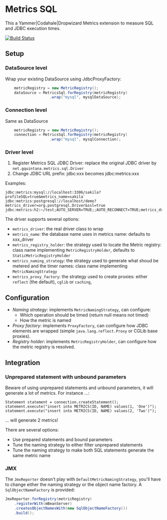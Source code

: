 # Metrics SQL

This a Yammer|Codahale|Dropwizard Metrics extension to measure SQL and JDBC execution times.

[![Build Status](https://travis-ci.org/gquintana/metrics-sql.svg)](https://travis-ci.org/gquintana/metrics-sql)

## Setup

### DataSource level

Wrap your existing DataSource using JdbcProxyFactory:

```java
    metricRegistry = new MetricRegistry();
    dataSource = MetricsSql.forRegistry(metricRegistry)
                    .wrap("mysql", mysqlDataSource);
```

### Connection level

Same as DataSource

```java
    metricRegistry = new MetricRegistry();
    connection = MetricsSql.forRegistry(metricRegistry)
                    .wrap("mysql", mysqlConnection);
```

### Driver level

1. Register Metrics SQL JDBC Driver: replace the original JDBC driver by `net.gquintana.metrics.sql.Driver`
2. Change JDBC URL prefix: jdbc:xxx becomes jdbc:metrics:xxx

Examples:

```
jdbc:metrics:mysql://localhost:3306/sakila?profileSQL=true&metrics_name=sakila`
jdbc:metrics:postgresql://localhost/demo?metrics_driver=org.postgresql.Driver&ssl=true
jdbc:metrics:h2:~/test;AUTO_SERVER=TRUE;;AUTO_RECONNECT=TRUE;metrics_driver=org.h2.Driver;metrics_proxy_factory=caching
```

The driver supports several options:

* `metrics_driver`: the real driver class to wrap
* `metrics_name`: the database name uses in metrics name: defaults to xxx_driver
* `metrics_registry_holder`: the strategy used to locate the Metric registry: class name implementing `MetricRegistryHolder`, defaults to `StaticMetricRegistryHolder`
* `metrics_naming_strategy`: the strategy used to generate what shoud be metered and the timer names: class name implementing `MetricNamingStrategy`
* `metrics_proxy_factory`: the strategy used to create proxies: either `reflect` (the default), `cglib` or `caching`, 

## Configuration

* *Naming strategy*:  implements `MetricNamingStrategy`, can configure:
    * Which operation should be timed (return null means not timed)
    * How the metric is named
* *Proxy factory*: implements `ProxyFactory`, can configure how JDBC elements are wrapped (simple `java.lang.reflect.Proxy` or CGLib base proxies).
* *Registry holder*: implements `MetricRegistryHolder`, can configure how the metric registry is resolved.

## Integration

### Unprepared statement with unbound parameters

Beware of using unprepared statements and unbound parameters, it will generate a lot of metrics. For instance ...:

```
Statement statement = connection.createStatement();
statement.execute("insert into METRICS(ID, NAME) values(1, 'One')");
statement.execute("insert into METRICS(ID, NAME) values(2, 'Two')");
```
... will generate 2 metrics!

There are several options:
* Use prepared statements and bound parameters
* Tune the naming strategy to either filter unprepared statements
* Tune the naming strategy to make both SQL statements generate the same metric name

### JMX

The `JmxReporter` doesn't play with `DefaultMetricNamingStrategy`, you'll have to change either the naming strategy or the object name factory. A `SqlObjectNameFactory` is provided:

```java
JmxReporter.forRegistry(metricRegistry)
    .registerWith(mBeanServer)
    .createsObjectNamesWith(new SqlObjectNameFactory())
    .build();
```
